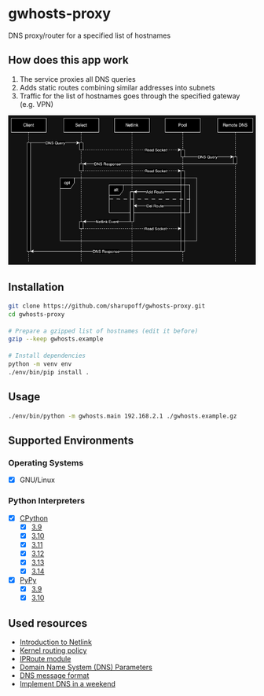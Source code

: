 # gwhosts-proxy
DNS proxy/router for a specified list of hostnames

## How does this app work
1. The service proxies all DNS queries
2. Adds static routes combining similar addresses into subnets
3. Traffic for the list of hostnames goes through the specified gateway (e.g. VPN)

![common-sequence.png](./doc/img/common-sequence.png "Sequence Diagram")

## Installation
  ```bash
  git clone https://github.com/sharupoff/gwhosts-proxy.git
  cd gwhosts-proxy

  # Prepare a gzipped list of hostnames (edit it before)
  gzip --keep gwhosts.example
  
  # Install dependencies
  python -m venv env
  ./env/bin/pip install .
  ```

## Usage
  ```bash
  ./env/bin/python -m gwhosts.main 192.168.2.1 ./gwhosts.example.gz
  ```

## Supported Environments

### Operating Systems
- [x] GNU/Linux

### Python Interpreters
- [x] [CPython](https://github.com/python/cpython)
  - [x] [3.9](https://github.com/python/cpython/tree/3.9)
  - [x] [3.10](https://github.com/python/cpython/tree/3.10)
  - [x] [3.11](https://github.com/python/cpython/tree/3.11)
  - [x] [3.12](https://github.com/python/cpython/tree/3.12)
  - [x] [3.13](https://github.com/python/cpython/tree/3.13)
  - [x] [3.14](https://github.com/python/cpython/tree/v3.14.0a5)
- [x] [PyPy](https://github.com/pypy/pypy)
  - [x] [3.9](https://github.com/pypy/pypy/tree/py3.9)
  - [x] [3.10](https://github.com/pypy/pypy/tree/py3.10)

## Used resources
- [Introduction to Netlink](https://docs.kernel.org/next/userspace-api/netlink/intro.html)
- [Kernel routing policy](https://www.kernel.org/doc/Documentation/networking/policy-routing.txt)
- [IPRoute module](https://docs.pyroute2.org/iproute.html)
- [Domain Name System (DNS) Parameters](https://www.iana.org/assignments/dns-parameters/dns-parameters.xhtml)
- [DNS message format](https://en.wikipedia.org/wiki/Domain_Name_System#DNS_message_format)
- [Implement DNS in a weekend](https://implement-dns.wizardzines.com)